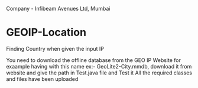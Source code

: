 Company - Infibeam Avenues Ltd, Mumbai

# GEOIP-Location
Finding Country when given the input IP

You need to download the offline database from the GEO IP Website for exaample having with this name ex:- GeoLite2-City.mmdb,
download it from website and give the path in Test.java file and Test it
All the required classes and files have been uploaded
